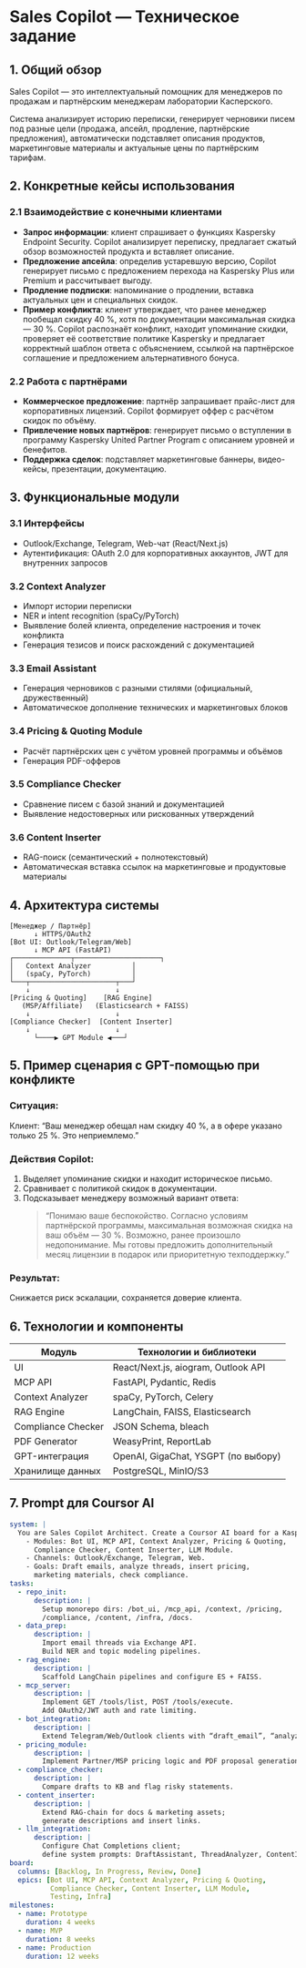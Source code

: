 # Sales Copilot — Техническое задание

## 1. Общий обзор
Sales Copilot — это интеллектуальный помощник для менеджеров по продажам и партнёрским менеджерам лаборатории Касперского.

Система анализирует историю переписки, генерирует черновики писем под разные цели (продажа, апсейл, продление, партнёрские предложения), автоматически подставляет описания продуктов, маркетинговые материалы и актуальные цены по партнёрским тарифам.

## 2. Конкретные кейсы использования

### 2.1 Взаимодействие с конечными клиентами
- **Запрос информации**: клиент спрашивает о функциях Kaspersky Endpoint Security. Copilot анализирует переписку, предлагает сжатый обзор возможностей продукта и вставляет описание.
- **Предложение апсейла**: определив устаревшую версию, Copilot генерирует письмо с предложением перехода на Kaspersky Plus или Premium и рассчитывает выгоду.
- **Продление подписки**: напоминание о продлении, вставка актуальных цен и специальных скидок.
- **Пример конфликта**: клиент утверждает, что ранее менеджер пообещал скидку 40 %, хотя по документации максимальная скидка — 30 %. Copilot распознаёт конфликт, находит упоминание скидки, проверяет её соответствие политике Kaspersky и предлагает корректный шаблон ответа с объяснением, ссылкой на партнёрское соглашение и предложением альтернативного бонуса.

### 2.2 Работа с партнёрами
- **Коммерческое предложение**: партнёр запрашивает прайс-лист для корпоративных лицензий. Copilot формирует оффер с расчётом скидок по объёму.
- **Привлечение новых партнёров**: генерирует письмо о вступлении в программу Kaspersky United Partner Program с описанием уровней и бенефитов.
- **Поддержка сделок**: подставляет маркетинговые баннеры, видео-кейсы, презентации, документацию.

## 3. Функциональные модули

### 3.1 Интерфейсы
- Outlook/Exchange, Telegram, Web-чат (React/Next.js)
- Аутентификация: OAuth 2.0 для корпоративных аккаунтов, JWT для внутренних запросов

### 3.2 Context Analyzer
- Импорт истории переписки
- NER и intent recognition (spaCy/PyTorch)
- Выявление болей клиента, определение настроения и точек конфликта
- Генерация тезисов и поиск расхождений с документацией

### 3.3 Email Assistant
- Генерация черновиков с разными стилями (официальный, дружественный)
- Автоматическое дополнение технических и маркетинговых блоков

### 3.4 Pricing & Quoting Module
- Расчёт партнёрских цен с учётом уровней программы и объёмов
- Генерация PDF-офферов

### 3.5 Compliance Checker
- Сравнение писем с базой знаний и документацией
- Выявление недостоверных или рискованных утверждений

### 3.6 Content Inserter
- RAG-поиск (семантический + полнотекстовый)
- Автоматическая вставка ссылок на маркетинговые и продуктовые материалы

## 4. Архитектура системы

```
[Менеджер / Партнёр]
      ↓ HTTPS/OAuth2
[Bot UI: Outlook/Telegram/Web]
      ↓ MCP API (FastAPI)
┌──────────────┬─────────────────────┐
│   Context Analyzer          │
│   (spaCy, PyTorch)          │
└───┬─────────────────────┬───┘
    ↓                     ↓
[Pricing & Quoting]    [RAG Engine]
   (MSP/Affiliate)   (Elasticsearch + FAISS)
    ↓                     ↓
[Compliance Checker]  [Content Inserter]
    ↓                     ↓
      └────▶ GPT Module ◀───┘
```

## 5. Пример сценария с GPT-помощью при конфликте

### Ситуация:
Клиент: “Ваш менеджер обещал нам скидку 40 %, а в офере указано только 25 %. Это неприемлемо.”

### Действия Copilot:
1. Выделяет упоминание скидки и находит историческое письмо.
2. Сравнивает с политикой скидок в документации.
3. Подсказывает менеджеру возможный вариант ответа:
   > “Понимаю ваше беспокойство. Согласно условиям партнёрской программы, максимальная возможная скидка на ваш объём — 30 %. Возможно, ранее произошло недопонимание. Мы готовы предложить дополнительный месяц лицензии в подарок или приоритетную техподдержку.”

### Результат:
Снижается риск эскалации, сохраняется доверие клиента.

## 6. Технологии и компоненты

| Модуль              | Технологии и библиотеки                        |
|---------------------|------------------------------------------------|
| UI                  | React/Next.js, aiogram, Outlook API            |
| MCP API             | FastAPI, Pydantic, Redis                       |
| Context Analyzer    | spaCy, PyTorch, Celery                         |
| RAG Engine          | LangChain, FAISS, Elasticsearch                |
| Compliance Checker  | JSON Schema, bleach                            |
| PDF Generator       | WeasyPrint, ReportLab                          |
| GPT-интеграция      | OpenAI, GigaChat, YSGPT (по выбору)            |
| Хранилище данных    | PostgreSQL, MinIO/S3                           |

## 7. Prompt для Coursor AI

```yaml
system: |
  You are Sales Copilot Architect. Create a Coursor AI board for a Kaspersky Sales Copilot:
    - Modules: Bot UI, MCP API, Context Analyzer, Pricing & Quoting,
      Compliance Checker, Content Inserter, LLM Module.
    - Channels: Outlook/Exchange, Telegram, Web.
    - Goals: Draft emails, analyze threads, insert pricing,
      marketing materials, check compliance.
tasks:
  - repo_init:
      description: |
        Setup monorepo dirs: /bot_ui, /mcp_api, /context, /pricing,
        /compliance, /content, /infra, /docs.
  - data_prep:
      description: |
        Import email threads via Exchange API.
        Build NER and topic modeling pipelines.
  - rag_engine:
      description: |
        Scaffold LangChain pipelines and configure ES + FAISS.
  - mcp_server:
      description: |
        Implement GET /tools/list, POST /tools/execute.
        Add OAuth2/JWT auth and rate limiting.
  - bot_integration:
      description: |
        Extend Telegram/Web/Outlook clients with “draft_email”, “analyze_thread”.
  - pricing_module:
      description: |
        Implement Partner/MSP pricing logic and PDF proposal generation.
  - compliance_checker:
      description: |
        Compare drafts to KB and flag risky statements.
  - content_inserter:
      description: |
        Extend RAG-chain for docs & marketing assets;
        generate descriptions and insert links.
  - llm_integration:
      description: |
        Configure Chat Completions client;
        define system prompts: DraftAssistant, ThreadAnalyzer, ContentInserter.
board:
  columns: [Backlog, In Progress, Review, Done]
  epics: [Bot UI, MCP API, Context Analyzer, Pricing & Quoting,
          Compliance Checker, Content Inserter, LLM Module,
          Testing, Infra]
milestones:
  - name: Prototype
    duration: 4 weeks
  - name: MVP
    duration: 8 weeks
  - name: Production
    duration: 12 weeks
```